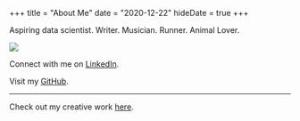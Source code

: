 +++
title = "About Me"
date = "2020-12-22"
hideDate = true
+++

<!-- TODO: fix image centering -->
Aspiring data scientist. Writer. Musician. Runner. Animal Lover. 

![](/images/profile_pic_20201229.jpeg)

Connect with me on [LinkedIn](https://www.linkedin.com/in/erica-xia-9370aa9a/).

Visit my [GitHub](https://github.com/EricaXia).

---

Check out my creative work [here](https://linktr.ee/ex9966).




